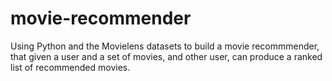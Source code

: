# movie-recommender
Using Python and the Movielens datasets to build a movie recommmender, that given a user and a set of movies, and other user, can produce a ranked list of recommended movies.
